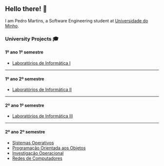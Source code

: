 ## Hello there! 👋

I am Pedro Martins, a Software Engineering student at [Universidade do Minho](https://www.uminho.pt/EN/).  

### University Projects 🎓

#### 1º ano 1º semestre
- [Laboratórios de Informática I](https://github.com/Katilho/LI1)

---

#### 1º ano 2º semestre
- [Laboratórios de Informática II](https://github.com/Katilho/LI2)

---

#### 2º ano 1º semestre
- [Laboratórios de Informática III](https://github.com/Katilho/LI3)

---

#### 2º ano 2º semestre
- [Sistemas Operativos](https://github.com/Katilho/SO)
- [Programação Orientada aos Objetos](https://github.com/Katilho/POO)
- [Investigação Operacional](https://github.com/Katilho/IO)
- [Redes de Computadores](https://github.com/Katilho/RC)


<!--
![My GitHub stats](https://github-readme-stats.vercel.app/api?username=Katilho&count_private=true&show_icons=true&theme=dracula&hide=contribs&hide_border=true)  

[![Top Languages](https://github-readme-stats.vercel.app/api/top-langs/?username=Katilho&layout=compact&theme=dracula&hide_border=true)](https://github.com/anuraghazra/github-readme-stats)

![](https://komarev.com/ghpvc/?username=Katilho)

 - :inbox_tray: [Email](mailto:pemicama12@gmail.com)  
-->
